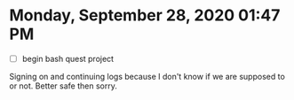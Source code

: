 # Monday, September 28, 2020 01:47 PM
- [ ] begin bash quest project

Signing on and continuing logs because I don't know if we are supposed to or not. Better safe then sorry.
